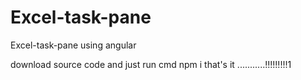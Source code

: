 # Excel-task-pane 

Excel-task-pane using angular

download source code and just run cmd 
npm i 
that's it ...........!!!!!!!!!1
